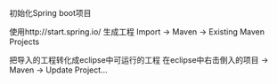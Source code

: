 初始化Spring boot项目

使用http://start.spring.io/ 生成工程
Import -> Maven -> Existing Maven Projects

把导入的工程转化成eclipse中可运行的工程 
在eclipse中右击倒入的项目 -> Maven -> Update Project… 